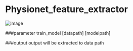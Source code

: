 # Physionet_feature_extractor
![image](https://user-images.githubusercontent.com/80017879/120974776-7fa84000-c7ab-11eb-8bab-28b442e4c4d2.png)

###parameter
train_model [datapath] [modelpath]

###output
output will be extracted to data path
